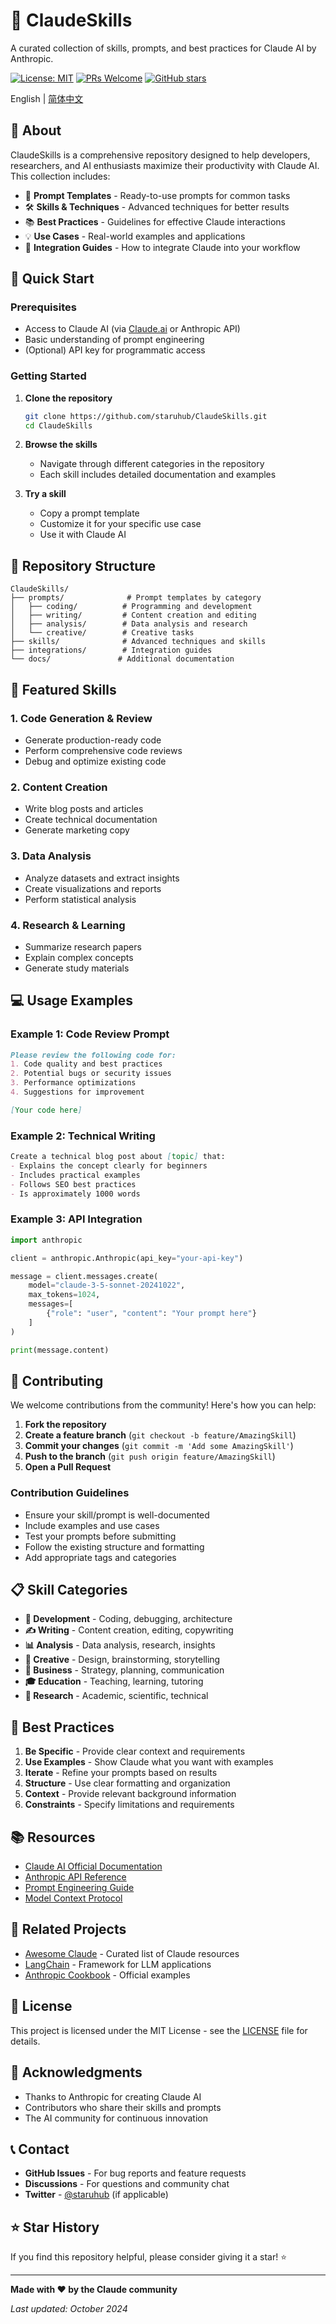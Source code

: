 # 🤖 ClaudeSkills

A curated collection of skills, prompts, and best practices for Claude AI by Anthropic.

[![License: MIT](https://img.shields.io/badge/License-MIT-yellow.svg)](https://opensource.org/licenses/MIT)
[![PRs Welcome](https://img.shields.io/badge/PRs-welcome-brightgreen.svg)](http://makeapullrequest.com)
[![GitHub stars](https://img.shields.io/github/stars/staruhub/ClaudeSkills.svg?style=social&label=Star)](https://github.com/staruhub/ClaudeSkills)

English | [简体中文](./README.zh-CN.md)

## 📖 About

ClaudeSkills is a comprehensive repository designed to help developers, researchers, and AI enthusiasts maximize their productivity with Claude AI. This collection includes:

- 🎯 **Prompt Templates** - Ready-to-use prompts for common tasks
- 🛠️ **Skills & Techniques** - Advanced techniques for better results
- 📚 **Best Practices** - Guidelines for effective Claude interactions
- 💡 **Use Cases** - Real-world examples and applications
- 🔧 **Integration Guides** - How to integrate Claude into your workflow

## 🚀 Quick Start

### Prerequisites

- Access to Claude AI (via [Claude.ai](https://claude.ai) or Anthropic API)
- Basic understanding of prompt engineering
- (Optional) API key for programmatic access

### Getting Started

1. **Clone the repository**
   ```bash
   git clone https://github.com/staruhub/ClaudeSkills.git
   cd ClaudeSkills
   ```

2. **Browse the skills**
   - Navigate through different categories in the repository
   - Each skill includes detailed documentation and examples

3. **Try a skill**
   - Copy a prompt template
   - Customize it for your specific use case
   - Use it with Claude AI

## 📂 Repository Structure

```
ClaudeSkills/
├── prompts/              # Prompt templates by category
│   ├── coding/          # Programming and development
│   ├── writing/         # Content creation and editing
│   ├── analysis/        # Data analysis and research
│   └── creative/        # Creative tasks
├── skills/              # Advanced techniques and skills
├── integrations/        # Integration guides
└── docs/               # Additional documentation
```

## 🎯 Featured Skills

### 1. Code Generation & Review
- Generate production-ready code
- Perform comprehensive code reviews
- Debug and optimize existing code

### 2. Content Creation
- Write blog posts and articles
- Create technical documentation
- Generate marketing copy

### 3. Data Analysis
- Analyze datasets and extract insights
- Create visualizations and reports
- Perform statistical analysis

### 4. Research & Learning
- Summarize research papers
- Explain complex concepts
- Generate study materials

## 💻 Usage Examples

### Example 1: Code Review Prompt

```markdown
Please review the following code for:
1. Code quality and best practices
2. Potential bugs or security issues
3. Performance optimizations
4. Suggestions for improvement

[Your code here]
```

### Example 2: Technical Writing

```markdown
Create a technical blog post about [topic] that:
- Explains the concept clearly for beginners
- Includes practical examples
- Follows SEO best practices
- Is approximately 1000 words
```

### Example 3: API Integration

```python
import anthropic

client = anthropic.Anthropic(api_key="your-api-key")

message = client.messages.create(
    model="claude-3-5-sonnet-20241022",
    max_tokens=1024,
    messages=[
        {"role": "user", "content": "Your prompt here"}
    ]
)

print(message.content)
```

## 🤝 Contributing

We welcome contributions from the community! Here's how you can help:

1. **Fork the repository**
2. **Create a feature branch** (`git checkout -b feature/AmazingSkill`)
3. **Commit your changes** (`git commit -m 'Add some AmazingSkill'`)
4. **Push to the branch** (`git push origin feature/AmazingSkill`)
5. **Open a Pull Request**

### Contribution Guidelines

- Ensure your skill/prompt is well-documented
- Include examples and use cases
- Test your prompts before submitting
- Follow the existing structure and formatting
- Add appropriate tags and categories

## 📋 Skill Categories

- **🔧 Development** - Coding, debugging, architecture
- **✍️ Writing** - Content creation, editing, copywriting
- **📊 Analysis** - Data analysis, research, insights
- **🎨 Creative** - Design, brainstorming, storytelling
- **🏢 Business** - Strategy, planning, communication
- **🎓 Education** - Teaching, learning, tutoring
- **🔬 Research** - Academic, scientific, technical

## 🌟 Best Practices

1. **Be Specific** - Provide clear context and requirements
2. **Use Examples** - Show Claude what you want with examples
3. **Iterate** - Refine your prompts based on results
4. **Structure** - Use clear formatting and organization
5. **Context** - Provide relevant background information
6. **Constraints** - Specify limitations and requirements

## 📚 Resources

- [Claude AI Official Documentation](https://docs.anthropic.com/)
- [Anthropic API Reference](https://docs.anthropic.com/claude/reference)
- [Prompt Engineering Guide](https://www.promptingguide.ai/)
- [Model Context Protocol](https://modelcontextprotocol.io/)

## 🔗 Related Projects

- [Awesome Claude](https://github.com/topics/claude-ai) - Curated list of Claude resources
- [LangChain](https://github.com/langchain-ai/langchain) - Framework for LLM applications
- [Anthropic Cookbook](https://github.com/anthropics/anthropic-cookbook) - Official examples

## 📄 License

This project is licensed under the MIT License - see the [LICENSE](LICENSE) file for details.

## 🙏 Acknowledgments

- Thanks to Anthropic for creating Claude AI
- Contributors who share their skills and prompts
- The AI community for continuous innovation

## 📞 Contact

- **GitHub Issues** - For bug reports and feature requests
- **Discussions** - For questions and community chat
- **Twitter** - [@staruhub](https://twitter.com/staruhub) (if applicable)

## ⭐ Star History

If you find this repository helpful, please consider giving it a star! ⭐

---

**Made with ❤️ by the Claude community**

*Last updated: October 2024*


